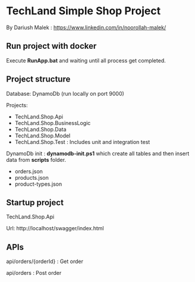 # TechLand Simple Shop Project
By Dariush Malek : https://www.linkedin.com/in/noorollah-malek/

## Run project with docker

Execute **RunApp.bat** and waiting until all process get completed.

## Project structure
Database: DynamoDb (run locally on port 9000)

Projects:
  * TechLand.Shop.Api
  * TechLand.Shop.BusinessLogic
  * TechLand.Shop.Data
  * TechLand.Shop.Model
  * TechLand.Shop.Test : Includes unit and integration test
  
DynamoDb init : **dynamodb-init.ps1** which create all tables and then insert data from **scripts** folder. 
  * orders.json
  * products.json
  * product-types.json

## Startup project
TechLand.Shop.Api 

Url: http://localhost/swagger/index.html

## APIs
api/orders/{orderId} : Get order

api/orders : Post order
